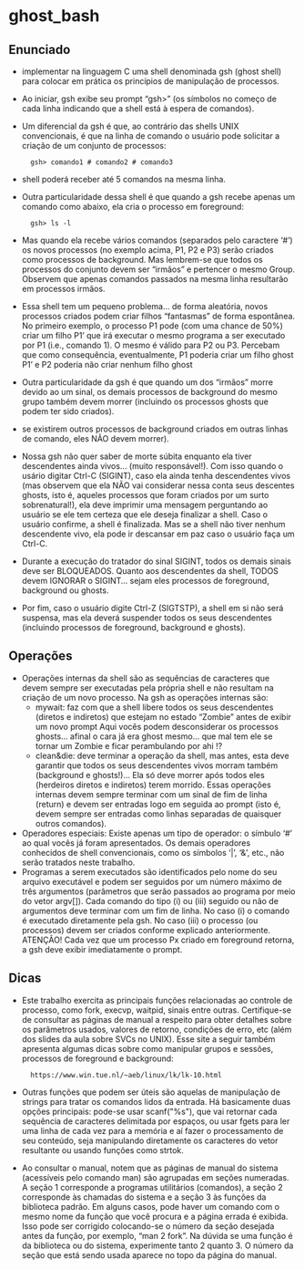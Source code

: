 # ghost_bash

## Enunciado
* implementar na linguagem C uma shell denominada gsh (ghost shell) para colocar  em prática
os princípios de manipulação de processos. 
* Ao iniciar, gsh exibe seu prompt “gsh>” (os símbolos no começo de cada linha indicando que
a shell está à espera de comandos). 
* Um diferencial da gsh é que, ao contrário das shells UNIX convencionais,
é que na linha de comando o usuário pode solicitar a criação de um conjunto de processos:
  ```
    gsh> comando1 # comando2 # comando3
  ```
* shell poderá receber até 5 comandos na mesma linha.
* Outra particularidade dessa shell é que quando a gsh recebe apenas um comando como abaixo,
ela cria o processo em foreground:
  ```
    gsh> ls -l
  ```
* Mas quando ela recebe vários comandos (separados pelo caractere ‘#’) os novos processos 
(no exemplo acima, P1, P2 e P3) serão criados como processos de background. Mas lembrem-se que
todos os processos do conjunto devem ser “irmãos” e pertencer o mesmo Group. Observem que apenas
comandos passados na mesma linha resultarão em processos irmãos.

 * Essa shell tem um pequeno problema… de forma aleatória, novos processos criados podem criar
filhos “fantasmas” de forma espontânea. No primeiro exemplo, o processo P1 pode (com uma
chance de 50%) criar um filho P1’ que irá executar o mesmo programa a ser executado por P1 (i.e.,
comando 1). O mesmo é válido para P2 ou P3. Percebam que como consequência, eventualmente,
P1 poderia criar um filho ghost P1’ e P2 poderia não criar nenhum filho ghost

 * Outra particularidade da gsh é que quando um dos “irmãos” morre devido ao um sinal, os demais
processos de background do mesmo grupo também devem morrer (incluindo os processos ghosts
que podem ter sido criados). 

* se existirem outros processos de background criados em outras linhas de comando,
eles NÃO devem morrer).

* Nossa gsh não quer saber de morte súbita enquanto ela tiver descendentes ainda vivos... (muito
responsável!). Com isso quando o usário digitar Ctrl-C (SIGINT), caso ela ainda tenha
descendentes vivos (mas observem que ela NÃO vai considerar nessa conta seus descentes ghosts,
isto é, aqueles processos que foram criados por um surto sobrenatural!), ela deve imprimir uma
mensagem perguntando ao usuário se ele tem certeza que ele deseja finalizar a shell. Caso o usuário
confirme, a shell é finalizada. Mas se a shell não tiver nenhum descendente vivo, ela pode ir
descansar em paz caso o usuário faça um Ctrl-C.

* Durante a execução do tratador do sinal SIGINT, todos os demais sinais
deve ser BLOQUEADOS. Quanto aos descendentes da shell, TODOS devem IGNORAR o SIGINT… sejam eles processos de
foreground, background ou ghosts.

* Por fim, caso o usuário digite Ctrl-Z (SIGTSTP), a shell em si não será suspensa, mas ela deverá
suspender todos os seus descendentes (incluindo processos de foreground, background e ghosts).

## Operações
* Operações internas da shell são as sequências de caracteres que devem sempre ser executadas
pela própria shell e não resultam na criação de um novo processo. Na gsh as operações internas
são:
  * mywait: faz com que a shell libere todos os seus descendentes (diretos e indiretos) que
  estejam no estado “Zombie” antes de exibir um novo prompt Aqui vocês podem
  desconsiderar os processos ghosts… afinal o cara já era ghost mesmo… que mal tem ele se
  tornar um Zombie e ficar perambulando por ahi !?
  * clean&die: deve terminar a operação da shell, mas antes, esta deve garantir que todos os
  seus descendentes vivos morram também (background e ghosts!)... Ela só deve morrer após
  todos eles (herdeiros diretos e indiretos) terem morrido.
  Essas operações internas devem sempre terminar com um sinal de fim de linha (return) e devem ser
  entradas logo em seguida ao prompt (isto é, devem sempre ser entradas como linhas separadas de
  quaisquer outros comandos).
* Operadores especiais: Existe apenas um tipo de operador: o símbulo ‘#’ ao qual vocês já foram
apresentados. Os demais operadores conhecidos de shell convencionais, como os símbolos ‘|’,
‘&’, etc., não serão tratados neste trabalho.
* Programas a serem executados são identificados pelo nome do seu arquivo executável e podem
ser seguidos por um número máximo de três argumentos (parâmetros que serão passados ao
programa por meio do vetor argv[]). Cada comando do tipo (i) ou (iii) seguido ou não de
argumentos deve terminar com um fim de linha. No caso (i) o comando é executado diretamente
pela gsh. No caso (iii) o processo (ou processos) devem ser criados conforme explicado
anteriormente. ATENÇÃO! Cada vez que um processo Px criado em foreground retorna, a gsh deve
exibir imediatamente o prompt. 

## Dicas
* Este trabalho exercita as principais funções relacionadas ao controle de processo, como fork,
execvp, waitpid, sinais entre outras. Certifique-se de consultar as páginas de manual a respeito
para obter detalhes sobre os parâmetros usados, valores de retorno, condições de erro, etc (além dos
slides da aula sobre SVCs no UNIX). Esse site a seguir também apresenta algumas dicas sobre
como manipular grupos e sessões, processos de foreground e background:
  ```
    https://www.win.tue.nl/~aeb/linux/lk/lk-10.html
  ```
  
* Outras funções que podem ser úteis são aquelas de manipulação de strings para tratar os comandos
lidos da entrada. Há basicamente duas opções principais: pode-se usar scanf("%s"), que vai
retornar cada sequência de caracteres delimitada por espaços, ou usar fgets para ler uma linha de
cada vez para a memória e aí fazer o processamento de seu conteúdo, seja manipulando diretamente
os caracteres do vetor resultante ou usando funções como strtok.

* Ao consultar o manual, notem que as páginas de manual do sistema (acessíveis pelo comando man)
são agrupadas em seções numeradas. A seção 1 corresponde a programas utilitários (comandos), a
seção 2 corresponde às chamadas do sistema e a seção 3 às funções da biblioteca padrão. Em alguns
casos, pode haver um comando com o mesmo nome da função que você procura e a página errada é
exibida. Isso pode ser corrigido colocando-se o número da seção desejada antes da função, por
exemplo, “man 2 fork”. Na dúvida se uma função é da biblioteca ou do sistema, experimente tanto
2 quanto 3. O número da seção que está sendo usada aparece no topo da página do manual. 
